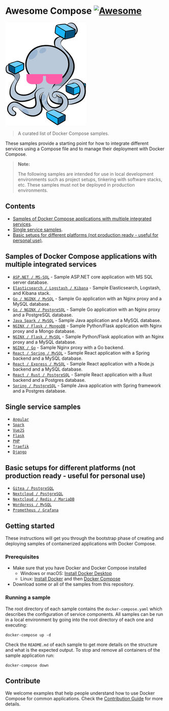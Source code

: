 # Awesome Compose [![Awesome](https://awesome.re/badge.svg)](https://awesome.re)

![logo](awesome-compose.jpg)

> A curated list of Docker Compose samples.

These samples provide a starting point for how to integrate different services using a Compose file and to manage their deployment with Docker Compose.

> **Note:**
>
> The following samples are intended for use in local development environments such as project setups, tinkering with software stacks, etc. These samples must not be deployed in production environments.

<!--lint disable awesome-toc-->
## Contents

- [Samples of Docker Compose applications with multiple integrated services](#samples-of-docker-compose-applications-with-multiple-integrated-services).
- [Single service samples](#single-service-samples).
- [Basic setups for different platforms (not production ready - useful for personal use)](#basic-setups-for-different-platforms-not-production-ready---useful-for-personal-use).

## Samples of Docker Compose applications with multiple integrated services
- [`ASP.NET / MS-SQL`](https://github.com/docker/awesome-compose/tree/master/aspnet-mssql) - Sample ASP.NET core application
with MS SQL server database.
- [`Elasticsearch / Logstash / Kibana`](https://github.com/docker/awesome-compose/tree/master/elasticsearch-logstash-kibana) - Sample Elasticsearch, Logstash, and Kibana stack.
- [`Go / NGINX / MySQL`](https://github.com/docker/awesome-compose/tree/master/nginx-golang-mysql) - Sample Go application
with an Nginx proxy and a MySQL database.
- [`Go / NGINX / PostgreSQL`](https://github.com/docker/awesome-compose/tree/master/nginx-golang-postgres) - Sample Go
application with an Nginx proxy and a PostgreSQL database.
- [`Java Spark / MySQL`](https://github.com/docker/awesome-compose/tree/master/sparkjava-mysql) - Sample Java application and
a MySQL database.
- [`NGINX / Flask / MongoDB`](https://github.com/docker/awesome-compose/tree/master/nginx-flask-mongo) - Sample Python/Flask
application with Nginx proxy and a Mongo database.
- [`NGINX / Flask / MySQL`](https://github.com/docker/awesome-compose/tree/master/nginx-flask-mysql) - Sample Python/Flask
application with an Nginx proxy and a MySQL database.
- [`NGINX / Go`](https://github.com/docker/awesome-compose/tree/master/nginx-golang) - Sample Nginx proxy with a Go backend.
- [`React / Spring / MySQL`](https://github.com/docker/awesome-compose/tree/master/react-java-mysql) - Sample React
application with a Spring backend and a MySQL database.
- [`React / Express / MySQL`](https://github.com/docker/awesome-compose/tree/master/react-express-mysql) - Sample React
application with a Node.js backend and a MySQL database.
- [`React / Rust / PostgreSQL`](https://github.com/docker/awesome-compose/tree/master/react-rust-postgres) - Sample React
application with a Rust backend and a Postgres database.
- [`Spring / PostgreSQL`](https://github.com/docker/awesome-compose/tree/master/spring-postgres) - Sample Java application
with Spring framework and a Postgres database.  
## Single service samples
- [`Angular`](https://github.com/docker/awesome-compose/tree/master/angular)
- [`Spark`](https://github.com/docker/awesome-compose/tree/master/sparkjava)
- [`VueJS`](https://github.com/docker/awesome-compose/tree/master/vuejs)
- [`Flask`](https://github.com/docker/awesome-compose/tree/master/flask)
- [`PHP`](https://github.com/docker/awesome-compose/tree/master/apache-php)
- [`Traefik`](https://github.com/docker/awesome-compose/tree/master/traefik-golang)
- [`Django`](https://github.com/docker/awesome-compose/tree/master/django)
## Basic setups for different platforms (not production ready - useful for personal use) 
- [`Gitea / PostgreSQL`](https://github.com/docker/awesome-compose/tree/master/gitea-postgres)
- [`Nextcloud / PostgreSQL`](https://github.com/docker/awesome-compose/tree/master/nextcloud-postgres)
- [`Nextcloud / Redis / MariaDB`](https://github.com/docker/awesome-compose/tree/master/nextcloud-redis-mariadb)
- [`Wordpress / MySQL`](https://github.com/docker/awesome-compose/tree/master/wordpress-mysql)
- [`Prometheus / Grafana`](https://github.com/docker/awesome-compose/tree/master/prometheus-grafana)

<!--lint disable awesome-toc-->
## Getting started

These instructions will get you through the bootstrap phase of creating and
deploying samples of containerized applications with Docker Compose.

### Prerequisites

- Make sure that you have Docker and Docker Compose installed
  - Windows or macOS:
    [Install Docker Desktop](https://www.docker.com/get-started)
  - Linux: [Install Docker](https://www.docker.com/get-started) and then
    [Docker Compose](https://github.com/docker/compose)
- Download some or all of the samples from this repository.

### Running a sample

The root directory of each sample contains the `docker-compose.yaml` which
describes the configuration of service components. All samples can be run in
a local environment by going into the root directory of each one and executing:

```console
docker-compose up -d
```

Check the `README.md` of each sample to get more details on the structure and
what is the expected output.
To stop and remove all containers of the sample application run:

```console
docker-compose down
```
<!--lint disable awesome-toc-->
## Contribute

We welcome examples that help people understand how to use Docker Compose for
common applications. Check the [Contribution Guide](CONTRIBUTING.md) for more details. 
